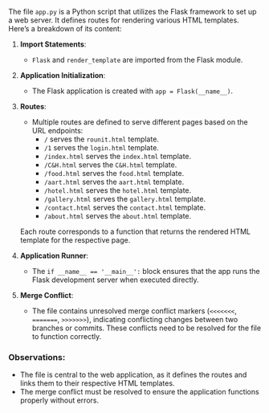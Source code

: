 The file `app.py` is a Python script that utilizes the Flask framework to set up a web server. It defines routes for rendering various HTML templates. Here’s a breakdown of its content:

1. **Import Statements**:
   - `Flask` and `render_template` are imported from the Flask module.

2. **Application Initialization**:
   - The Flask application is created with `app = Flask(__name__)`.

3. **Routes**:
   - Multiple routes are defined to serve different pages based on the URL endpoints:
     - `/` serves the `rounit.html` template.
     - `/1` serves the `login.html` template.
     - `/index.html` serves the `index.html` template.
     - `/C&H.html` serves the `C&H.html` template.
     - `/food.html` serves the `food.html` template.
     - `/aart.html` serves the `aart.html` template.
     - `/hotel.html` serves the `hotel.html` template.
     - `/gallery.html` serves the `gallery.html` template.
     - `/contact.html` serves the `contact.html` template.
     - `/about.html` serves the `about.html` template.

   Each route corresponds to a function that returns the rendered HTML template for the respective page.

4. **Application Runner**:
   - The `if __name__ == '__main__':` block ensures that the app runs the Flask development server when executed directly.

5. **Merge Conflict**:
   - The file contains unresolved merge conflict markers (`<<<<<<<`, `=======`, `>>>>>>>`), indicating conflicting changes between two branches or commits. These conflicts need to be resolved for the file to function correctly.

### Observations:
- The file is central to the web application, as it defines the routes and links them to their respective HTML templates.
- The merge conflict must be resolved to ensure the application functions properly without errors.

